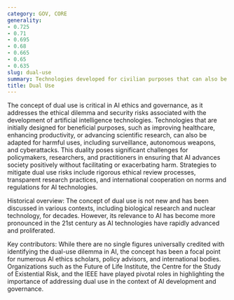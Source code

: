 ```yaml
---
category: GOV, CORE
generality:
- 0.725
- 0.71
- 0.695
- 0.68
- 0.665
- 0.65
- 0.635
slug: dual-use
summary: Technologies developed for civilian purposes that can also be repurposed for military or malicious applications, highlighting ethical considerations in their development and regulation.
title: Dual Use
---
```


The concept of dual use is critical in AI ethics and governance, as it addresses the ethical dilemma and security risks associated with the development of artificial intelligence technologies. Technologies that are initially designed for beneficial purposes, such as improving healthcare, enhancing productivity, or advancing scientific research, can also be adapted for harmful uses, including surveillance, autonomous weapons, and cyberattacks. This duality poses significant challenges for policymakers, researchers, and practitioners in ensuring that AI advances society positively without facilitating or exacerbating harm. Strategies to mitigate dual use risks include rigorous ethical review processes, transparent research practices, and international cooperation on norms and regulations for AI technologies.

Historical overview: The concept of dual use is not new and has been discussed in various contexts, including biological research and nuclear technology, for decades. However, its relevance to AI has become more pronounced in the 21st century as AI technologies have rapidly advanced and proliferated.

Key contributors: While there are no single figures universally credited with identifying the dual-use dilemma in AI, the concept has been a focal point for numerous AI ethics scholars, policy advisors, and international bodies. Organizations such as the Future of Life Institute, the Centre for the Study of Existential Risk, and the IEEE have played pivotal roles in highlighting the importance of addressing dual use in the context of AI development and governance.